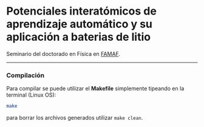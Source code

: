 # Potenciales interatómicos de aprendizaje automático y su aplicación a baterias de litio

Seminario del doctorado en Física en [FAMAF](https://www.famaf.unc.edu.ar/).


----------------------------------------------------------------------------------
### Compilación

Para compilar se puede utilizar el **Makefile** simplemente tipeando en la 
terminal (Linux OS):
```bash
make
```
para borrar los archivos generados utilizar `make clean`.
